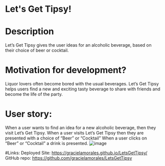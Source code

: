 # Let's Get Tipsy!

# Description
Let’s Get Tipsy gives the user ideas for an alcoholic beverage, based on their choice of beer or cocktail. 
# Motivation for development?
Liquor lovers often become bored with the usual beverages. Let’s Get Tipsy helps users find a new and exciting tasty beverage to share with friends and become the life of the party.
# User story:
When a user wants to find an idea for a new alcoholic beverage, then they visit Let’s Get Tipsy.
When a user visits Let’s Get Tipsy then they are presented with a choice of “Beer” or “Cocktail”
When a user clicks on “Beer” or “Cocktail” a drink is presented.
![image](https://user-images.githubusercontent.com/87789457/133823627-1e7bcfb8-8bae-4c9e-ad3d-767d789509e5.png)

#Links:
Deployed Site: https://gracielamorales.github.io/LetsGetTipsy/
GitHub repo:  https://github.com/gracielamorales/LetsGetTipsy


